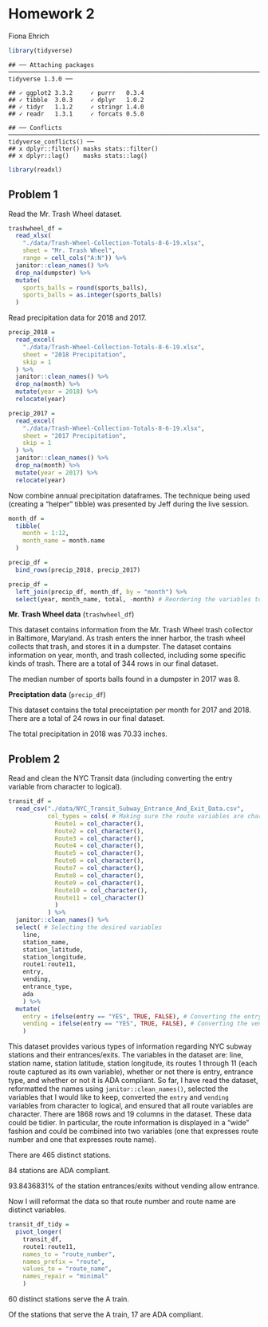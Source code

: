 Homework 2
================
Fiona Ehrich

``` r
library(tidyverse)
```

    ## ── Attaching packages ────────────────────────────────────────────────────────────────────────────────── tidyverse 1.3.0 ──

    ## ✓ ggplot2 3.3.2     ✓ purrr   0.3.4
    ## ✓ tibble  3.0.3     ✓ dplyr   1.0.2
    ## ✓ tidyr   1.1.2     ✓ stringr 1.4.0
    ## ✓ readr   1.3.1     ✓ forcats 0.5.0

    ## ── Conflicts ───────────────────────────────────────────────────────────────────────────────────── tidyverse_conflicts() ──
    ## x dplyr::filter() masks stats::filter()
    ## x dplyr::lag()    masks stats::lag()

``` r
library(readxl)
```

## Problem 1

Read the Mr. Trash Wheel dataset.

``` r
trashwheel_df =
  read_xlsx(
    "./data/Trash-Wheel-Collection-Totals-8-6-19.xlsx",
    sheet = "Mr. Trash Wheel",
    range = cell_cols("A:N")) %>% 
  janitor::clean_names() %>% 
  drop_na(dumpster) %>% 
  mutate(
    sports_balls = round(sports_balls),
    sports_balls = as.integer(sports_balls)
  )
```

Read precipitation data for 2018 and 2017.

``` r
precip_2018 =
  read_excel(
    "./data/Trash-Wheel-Collection-Totals-8-6-19.xlsx",
    sheet = "2018 Precipitation",
    skip = 1
  ) %>% 
  janitor::clean_names() %>% 
  drop_na(month) %>% 
  mutate(year = 2018) %>% 
  relocate(year)

precip_2017 =
  read_excel(
    "./data/Trash-Wheel-Collection-Totals-8-6-19.xlsx",
    sheet = "2017 Precipitation",
    skip = 1
  ) %>% 
  janitor::clean_names() %>% 
  drop_na(month) %>% 
  mutate(year = 2017) %>% 
  relocate(year)
```

Now combine annual precipitation dataframes. The technique being used
(creating a “helper” tibble) was presented by Jeff during the live
session.

``` r
month_df =
  tibble(
    month = 1:12,
    month_name = month.name
  )

precip_df =
  bind_rows(precip_2018, precip_2017)

precip_df =
  left_join(precip_df, month_df, by = "month") %>% 
  select(year, month_name, total, -month) # Reordering the variables to be in a more useful order and getting rid of the old month variable
```

**Mr. Trash Wheel data** (`trashwheel_df`)

This dataset contains information from the Mr. Trash Wheel trash
collector in Baltimore, Maryland. As trash enters the inner harbor, the
trash wheel collects that trash, and stores it in a dumpster. The
dataset contains information on year, month, and trash collected,
including some specific kinds of trash. There are a total of 344 rows in
our final dataset.

The median number of sports balls found in a dumpster in 2017 was 8.

**Preciptation data** (`precip_df`)

This dataset contains the total preceiptation per month for 2017 and
2018. There are a total of 24 rows in our final dataset.

The total precipitation in 2018 was 70.33 inches.

## Problem 2

Read and clean the NYC Transit data (including converting the entry
variable from character to logical).

``` r
transit_df =
  read_csv("./data/NYC_Transit_Subway_Entrance_And_Exit_Data.csv",
           col_types = cols( # Making sure the route variables are character
             Route1 = col_character(),
             Route2 = col_character(),
             Route3 = col_character(),
             Route4 = col_character(),
             Route5 = col_character(),
             Route6 = col_character(),
             Route7 = col_character(),
             Route8 = col_character(),
             Route9 = col_character(),
             Route10 = col_character(),
             Route11 = col_character()
             )
           ) %>% 
  janitor::clean_names() %>%
  select( # Selecting the desired variables
    line,
    station_name,
    station_latitude,
    station_longitude,
    route1:route11,
    entry,
    vending,
    entrance_type,
    ada
    ) %>% 
  mutate(
    entry = ifelse(entry == "YES", TRUE, FALSE), # Converting the entry variable from character to logical
    vending = ifelse(entry == "YES", TRUE, FALSE), # Converting the vending variable from character to logical
    )
```

This dataset provides various types of information regarding NYC subway
stations and their entrances/exits. The variables in the dataset are:
line, station name, station latitude, station longitude, its routes 1
through 11 (each route captured as its own variable), whether or not
there is entry, entrance type, and whether or not it is ADA compliant.
So far, I have read the dataset, reformatted the names using
`janitor::clean_names()`, selected the variables that I would like to
keep, converted the `entry` and `vending` variables from character to
logical, and ensured that all route variables are character. There are
1868 rows and 19 columns in the dataset. These data could be tidier. In
particular, the route information is displayed in a “wide” fashion and
could be combined into two variables (one that expresses route number
and one that expresses route name).

There are 465 distinct stations.

84 stations are ADA compliant.

93.8436831% of the station entrances/exits without vending allow
entrance.

Now I will reformat the data so that route number and route name are
distinct variables.

``` r
transit_df_tidy =
  pivot_longer(
    transit_df,
    route1:route11,
    names_to = "route_number",
    names_prefix = "route",
    values_to = "route_name",
    names_repair = "minimal"
    )
```

60 distinct stations serve the A train.

Of the stations that serve the A train, 17 are ADA compliant.
